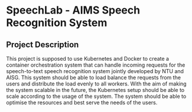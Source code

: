 # SpeechLab - AIMS Speech Recognition System 

## Project Description

This project is supposed to use Kubernetes and Docker to create a container orchestration system that can handle incoming requests for the speech-to-text speech recognition system jointly developed by NTU and AISG. This system should be able to load balance the requests from the users and distribute the load evenly to all workers. With the aim of making the system scalable in the future, the Kubernetes setup should be able to scale according to the usage of the system. The system should be able to optimise the resources and best serve the needs of the users.